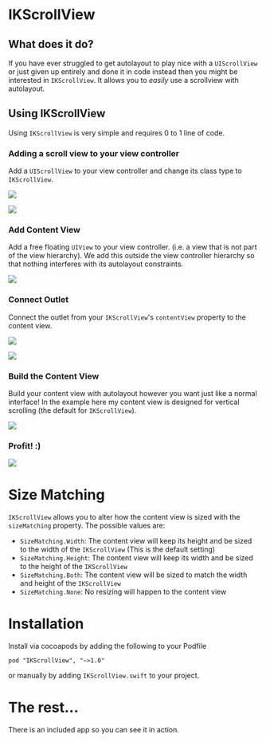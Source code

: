 # IKScrollView

## What does it do?
If you have ever struggled to get autolayout to play nice with a `UIScrollView` or just given up entirely and done it in code instead then you might be interested in `IKScrollView`. It allows you to _easily_ use a scrollview with autolayout.

## Using IKScrollView
Using `IKScrollView` is very simple and requires 0 to 1 line of code.

### Adding a scroll view to your view controller 
Add a `UIScrollView` to your view controller and change its class type to `IKScrollView`.

![](IKScrollView_1.png)

![](IKScrollView_2.png)

### Add Content View
Add a free floating `UIView` to your view controller. (i.e. a view that is not part of the view hierarchy). We add this outside the view controller hierarchy so that nothing interferes with its autolayout constraints.

![](IKScrollView_3.png)

### Connect Outlet
Connect the outlet from your `IKScrollView`'s `contentView` property to the content view.

![](IKScrollView_4.png)

![](IKScrollView_5.png)

### Build the Content View
Build your content view with autolayout however you want just like a normal interface! In the example here my content view is designed for vertical scrolling (the default for `IKScrollView`).

![](IKScrollView_6.png)

### Profit! :)
 
![](IKScrollView.gif)

# Size Matching
`IKScrollView` allows you to alter how the content view is sized with the `sizeMatching` property. The possible values are:

- `SizeMatching.Width`: The content view will keep its height and be sized to the width of the `IKScrollView` (This is the default setting)
- `SizeMatching.Height`: The content view will keep its width and be sized to the height of the `IKScrollView`
- `SizeMatching.Both`: The content view will be sized to match the width and height of the `IKScrollView`
- `SizeMatching.None`: No resizing will happen to the content view

# Installation
Install via cocoapods by adding the following to your Podfile

```
pod "IKScrollView", "~>1.0"
```

or manually by adding `IKScrollView.swift` to your project.

# The rest...
There is an included app so you can see it in action.
